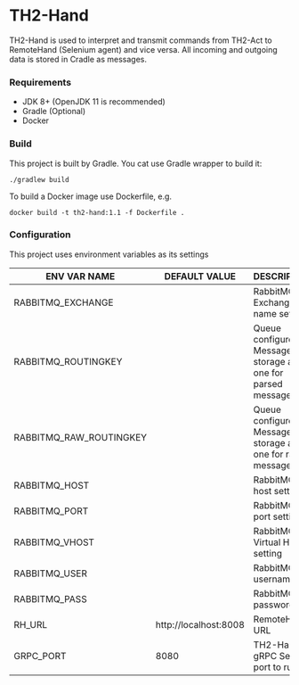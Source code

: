 # TH2-Hand

TH2-Hand is used to interpret and transmit commands from TH2-Act to RemoteHand (Selenium agent) and vice versa.
All incoming and outgoing data is stored in Cradle as messages.

### Requirements

* JDK 8+ (OpenJDK 11 is recommended)
* Gradle (Optional)
* Docker

### Build

This project is built by Gradle.
You cat use Gradle wrapper to build it:
``` shell script
./gradlew build
```
To build a Docker image use Dockerfile, 
e.g.
``` shell script
docker build -t th2-hand:1.1 -f Dockerfile .
``` 

### Configuration

This project uses environment variables as its settings

ENV VAR NAME | DEFAULT VALUE | DESCRIPTION
------------ | ------------- | -----------
RABBITMQ_EXCHANGE | | RabbitMQ Exchange name setting
RABBITMQ_ROUTINGKEY | | Queue configured in Message storage as one for parsed messages
RABBITMQ_RAW_ROUTINGKEY | | Queue configured in Message storage as one for raw messages
RABBITMQ_HOST | | RabbitMQ host setting
RABBITMQ_PORT | |RabbitMQ port setting
RABBITMQ_VHOST | | RabbitMQ Virtual Host setting
RABBITMQ_USER | | RabbitMQ username
RABBITMQ_PASS | | RabbitMQ password
RH_URL | http://localhost:8008 | RemoteHand URL
GRPC_PORT | 8080 | TH2-Hand gRPC Server port to run on